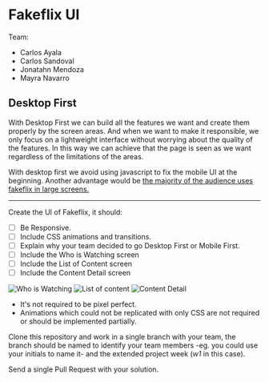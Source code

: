 # Fakeflix UI
Team:
- Carlos Ayala
- Carlos Sandoval
- Jonatahn Mendoza
- Mayra Navarro
## Desktop First
With Desktop First we can build all the features we want and create them properly by the screen areas. And when we want to make it responsible, we only focus on a lightweight interface without worrying about the quality of the features. In this way we can achieve that the page is seen as we want regardless of the limitations of the areas.

With desktop first we avoid using javascript to fix the mobile UI at the beginning. Another advantage would be [the majority of the audience uses fakeflix in large screens.](https://www.vox.com/2018/3/7/17094610/netflix-70-percent-tv-viewing-statistics)

--------------------------

Create the UI of Fakeflix, it should:

- [ ] Be Responsive.
- [ ] Include CSS animations and transitions.
- [ ] Explain why your team decided to go Desktop First or Mobile First.
- [ ] Include the Who is Watching screen
- [ ] Include the List of Content screen
- [ ] Include the Content Detail screen

![Who is Watching](https://github.com/ableco/code-school/blob/master/_media/m3w3/who-is-watching.png)
![List of content](https://github.com/ableco/code-school/blob/master/_media/m3w3/content-list.png)
![Content Detail](https://github.com/ableco/code-school/blob/master/_media/m3w3/content-detail.jpg)

- It's not required to be pixel perfect.
- Animations which could not be replicated with only CSS are not required or should be implemented partially.

Clone this repository and work in a single branch with your team, the branch should be named to identify your team members -eg. you could use your initials to name it- and the extended project week (_w1_ in this case).

Send a single Pull Request with your solution.
